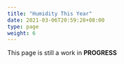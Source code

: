 ```yaml
---
title: "Humidity This Year"
date: 2021-03-06T20:59:28+08:00
type: page
weight: 6
---
```


This page is still a work in **PROGRESS**
